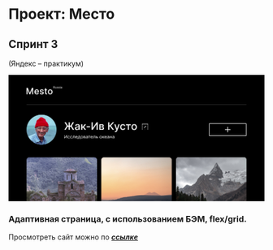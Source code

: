 # Проект: Место

## Спринт 3

(Яндекс – практикум)

![github.com/remnev-s/russian-travel](./src/images/readme-cover.jpg)

### Адаптивная страница, с использованием БЭМ, flex/grid.

Просмотреть сайт можно по
**_[ссылке](https://remnev-s.github.io/mesto-project/)_**
